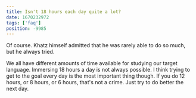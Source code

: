 ```yaml
---
title: Isn't 18 hours each day quite a lot?
date: 1670232972
tags: ['faq']
position: -9985
---
```


Of course.
Khatz himself admitted that he was rarely able to do so much, but he always tried.

We all have different amounts of time available for studying our target language.
Immersing 18 hours a day is not always possible.
I think trying to get to the goal every day is the most important thing though.
If you do 12 hours, or 8 hours, or 6 hours, that's not a crime.
Just try to do better the next day.
